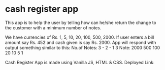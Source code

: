 # cash register app

This app is to help the user by telling how can he/she return the change to the customer with a minimum number of notes.

We have currencies of Rs. 1, 5, 10, 20, 100, 500, 2000.
If user enters a bill amount say Rs. 452 and cash given is say Rs. 2000.
App will respond with output something similar to this:
No.of Notes:       	 3	 -  2	  -   1	3
Note:	        2000	500	100	20	10	5	1

Cash Register App is made using Vanilla JS, HTML & CSS.
Deployed Link: 
